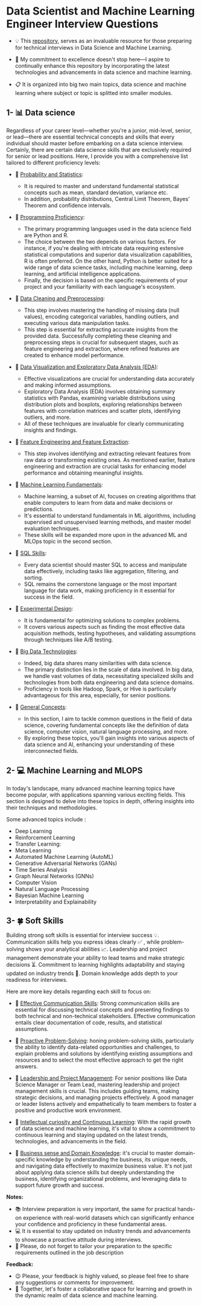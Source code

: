 # Data Scientist and Machine Learning Engineer Interview Questions
- 💡 This [repository](https://github.com/badiaamakhlouf/data_science_interview_preparation), serves as an invaluable resource for those preparing for technical interviews in Data Science and Machine Learning.

- 🤝 My commitment to excellence doesn't stop here—I aspire to continually enhance this repository by incorporating the latest technologies and advancements in data science and machine learning.

- 📋 It is organized into big two main topics, data science and machine learning where subject or topic is splitted into smaller modules. 

## 1- 📊 Data science 
Regardless of your career level—whether you're a junior, mid-level, senior, or lead—there are essential technical concepts and skills that every individual should master before embarking on a data science interview.
Certainly, there are certain data science skills that are exclusively required for senior or lead positions. Here, I provide you with a comprehensive list tailored to different proficiency levels:

- 📌 [Probability and Statistics](pages/statistics_and_probability.md):
    - It is required to master and understand fundamental statistical concepts such as mean, standard deviation, variance etc.
    - In addition, probability distributions, Central Limit Theorem, Bayes’ Theorem and confidence intervals.
  
- 📌 [Programming Proficiency](pages/programming_proficiency.md):
    - The primary programming languages used in the data science field are Python and R.
    - The choice between the two depends on various factors. For instance, if you're dealing with intricate data requiring extensive statistical computations and superior data visualization capabilities, R is often preferred. On the other hand, Python is better suited for a wide range of data science tasks, including machine learning, deep learning, and artificial intelligence applications.
    - Finally, the decision is based on the specific requirements of your project and your familiarity with each language's ecosystem.
  
- 📌 [Data Cleaning and Preprocessing](pages/data_cleaning_and_preprocessing.md):
    - This step involves mastering the handling of missing data (null values), encoding categorical variables, handling outliers, and executing various data manipulation tasks.
    - This step is essential for extracting accurate insights from the provided data. Successfully completing these cleaning and preprocessing steps is crucial for subsequent stages, such as feature engineering and extraction, where refined features are created to enhance model performance.

- 📌 [Data Visualization and Exploratory Data Analysis (EDA)](pages/data_visualization.md):
    - Effective visualizations are crucial for understanding data accurately and making informed assumptions.
    - Exploratory Data Analysis (EDA) involves obtaining summary statistics with Pandas, examining variable distributions using distribution plots and boxplots, exploring relationships between features with correlation matrices and scatter plots, identifying outliers, and more.
    - All of these techniques are invaluable for clearly communicating insights and findings.
  
- 📌 [Feature Engineering and Feature Extraction](pages/feature_engineering.md):
    - This step involves identifying and extracting relevant features from raw data or transforming existing ones. As mentioned earlier, feature engineering and extraction are crucial tasks for enhancing model performance and obtaining meaningful insights.
        
- 📌 [Machine Learning Fundamentals](pages/machine_learning_fundamentals.md):
    - Machine learning, a subset of AI, focuses on creating algorithms that enable computers to learn from data and make decisions or predictions.
    - It's essential to understand fundamentals in ML algorithms, including supervised and unsupervised learning methods, and master model evaluation techniques.
    - These skills will be expanded more upon in the advanced ML and MLOps topic in the second section.
  
- 📌 [SQL Skills](pages/sql_skills_for_data_science):
    - Every data scientist should master SQL to access and manipulate data effectively, including tasks like aggregation, filtering, and sorting.
    - SQL remains the cornerstone language or the most important language for data work, making proficiency in it essential for success in the field.
  
- 📌 [Experimental Design](pages/experimental_design.md):
    - It is fundamental for optimizing solutions to complex problems.
    - It covers various aspects such as finding the most effective data acquisition methods, testing hypotheses, and validating assumptions through techniques like A/B testing.
  
- 📌 [Big Data Technologies](pages/big_data_technologies.md):
    - Indeed, big data shares many similarities with data science.
    - The primary distinction lies in the scale of data involved. In big data, we handle vast volumes of data, necessitating specialized skills and technologies from both data engineering and data science domains.
    - Proficiency in tools like Hadoop, Spark, or Hive is particularly advantageous for this area, especially, for senior positions.
      
- 📌 [General Concepts](pages/ds_general.md):
    - In this section, I aim to tackle common questions in the field of data science, covering fundamental concepts like the definition of data science, computer vision, natural language processing, and more.
    - By exploring these topics, you'll gain insights into various aspects of data science and AI, enhancing your understanding of these interconnected fields.


 ## 2- 💻 Machine Learning and MLOPS
 In today's landscape, many advanced machine learning topics have become popular, with applications spanning various exciting fields. This section is designed to delve into these topics in depth, offering insights into their techniques and methodologies. 
 
 Some advanced topics include :
 - Deep Learning
 - Reinforcement Learning
 - Transfer Learning:
 - Meta Learning
 - Automated Machine Learning (AutoML)
 - Generative Adversarial Networks (GANs)
 - Time Series Analysis
 - Graph Neural Networks (GNNs)
 - Computer Vision
 - Natural Language Processing
 - Bayesian Machine Learning
 - Interpretability and Explainability
 ## 3- 🍀 Soft Skills 
 
 Building strong soft skills is essential for interview success 💡. Communication skills help you express ideas clearly ✅ , while problem-solving shows your analytical abilities 📈. Leadership and project management demonstrate your ability to lead teams and make strategic decisions ⏳. Commitment to learning highlights adaptability and staying updated on industry trends 🤝. Domain knowledge adds depth to your readiness for interviews.
 
 Here are more key details regarding each skill to focus on:

 - 📌 [Effective Communication Skills](pages/how_to_improve_communication_skills.md): Strong communication skills are essential for discussing technical concepts and presenting findings to both technical and non-technical stakeholders. Effective communication entails clear documentation of code, results, and statistical assumptions.
   
 - 📌 [Proactive Problem-Solving](pages/problem_solving.md): honing problem-solving skills, particularly the ability to identify data-related opportunities and challenges, to explain problems and solutions by identifying existing assumptions and resources and to select the most effective approach to get the right answers. 
   
 - 📌 [Leadership and Project Management](): For senior positions like Data Science Manager or Team Lead, mastering leadership and project management skills is crucial. This includes guiding teams, making strategic decisions, and managing projects effectively. A good manager or leader listens actively and empathetically to team members to foster a positive and productive work environment.
   
 - 📌 [Intellectual curiosity and Continuous Learning](): With the rapid growth of data science and machine learning, it's vital to show a commitment to continuous learning and staying updated on the latest trends, technologies, and advancements in the field.
   
 - 📌 [Business sense and Domain Knowledge](): it's crucial to master domain-specific knowledge by understanding the business, its unique needs, and navigating data effectively to maximize business value. It's not just about applying data science skills but deeply understanding the business, identifying organizational problems, and leveraging data to support future growth and success.

**Notes:**
- 📚 Interview preparation is very important, the same for practical hands-on experience with real-world datasets which can significantly enhance your confidence and proficiency in these fundamental areas.
- 💻 It is essential to stay updated on industry trends and advancements to showcase a proactive attitude during interviews.
- 🙏 Please, do not forget to tailor your preparation to the specific requirements outlined in the job description

**Feedback:**
- 😉 Please, your feedback is highly valued, so please feel free to share any suggestions or comments for improvement.
- 🤝 Together, let's foster a collaborative space for learning and growth in the dynamic realm of data science and machine learning.
